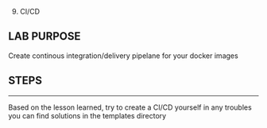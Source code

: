 09. CI/CD

## LAB PURPOSE

Create continous integration/delivery pipelane for your docker images

## STEPS
---

Based on the lesson learned, try to create a CI/CD yourself in any troubles you can find solutions in the templates directory

